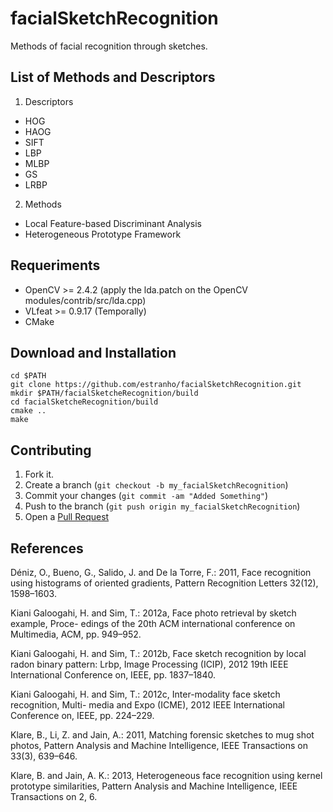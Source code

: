 facialSketchRecognition
=======================

Methods of facial recognition through sketches.

List of Methods and Descriptors
-----------

1. Descriptors

* HOG
* HAOG
* SIFT
* LBP
* MLBP
* GS
* LRBP

2. Methods

* Local Feature-based Discriminant Analysis
* Heterogeneous Prototype Framework

Requeriments
-----------

* OpenCV >= 2.4.2 (apply the lda.patch on the OpenCV modules/contrib/src/lda.cpp)
* VLfeat >= 0.9.17 (Temporally)
* CMake

Download and Installation
-----------

    cd $PATH
    git clone https://github.com/estranho/facialSketchRecognition.git
    mkdir $PATH/facialSketcheRecognition/build
    cd facialSketcheRecognition/build
    cmake ..
    make

Contributing
------------

1. Fork it.
2. Create a branch (`git checkout -b my_facialSketchRecognition`)
3. Commit your changes (`git commit -am "Added Something"`)
4. Push to the branch (`git push origin my_facialSketchRecognition`)
5. Open a [Pull Request][1]

[1]: https://github.com/estranho/facialSketchRecognition/pulls


References
------------

Déniz, O., Bueno, G., Salido, J. and De la Torre, F.: 2011, Face recognition using
histograms of oriented gradients, Pattern Recognition Letters 32(12), 1598–1603.

Kiani Galoogahi, H. and Sim, T.: 2012a, Face photo retrieval by sketch example, Proce-
edings of the 20th ACM international conference on Multimedia, ACM, pp. 949–952.

Kiani Galoogahi, H. and Sim, T.: 2012b, Face sketch recognition by local radon binary
pattern: Lrbp, Image Processing (ICIP), 2012 19th IEEE International Conference
on, IEEE, pp. 1837–1840.

Kiani Galoogahi, H. and Sim, T.: 2012c, Inter-modality face sketch recognition, Multi-
media and Expo (ICME), 2012 IEEE International Conference on, IEEE, pp. 224–229.

Klare, B., Li, Z. and Jain, A.: 2011, Matching forensic sketches to mug shot photos,
Pattern Analysis and Machine Intelligence, IEEE Transactions on 33(3), 639–646.

Klare, B. and Jain, A. K.: 2013, Heterogeneous face recognition using kernel prototype
similarities, Pattern Analysis and Machine Intelligence, IEEE Transactions on 2, 6.

